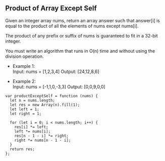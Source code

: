 ## Product of Array Except Self

Given an integer array nums, return an array answer such that answer[i] is equal to the product of all the elements of nums except nums[i].

The product of any prefix or suffix of nums is guaranteed to fit in a 32-bit integer.

You must write an algorithm that runs in O(n) time and without using the division operation.

- Example 1:\
  Input: nums = [1,2,3,4]
  Output: [24,12,8,6]

- Example 2:\
  Input: nums = [-1,1,0,-3,3]
  Output: [0,0,9,0,0]

```
var productExceptSelf = function (nums) {
  let n = nums.length;
  let res = new Array(n).fill(1);
  let left = 1;
  let right = 1;

  for (let i = 0; i < nums.length; i++) {
    res[i] *= left;
    left *= nums[i];
    res[n - 1 - i] *= right;
    right *= nums[n - 1 - i];
  }
  return res;
};

```
